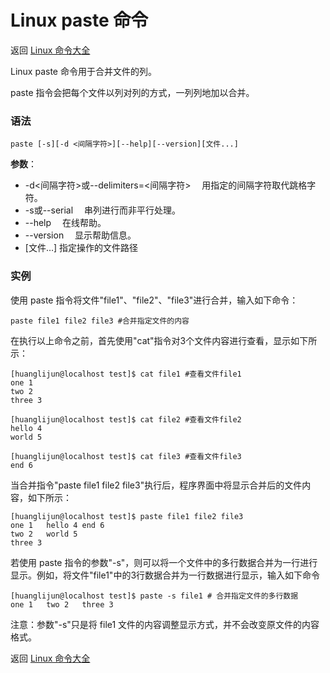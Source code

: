 # Linux paste 命令

返回 [Linux 命令大全](https://ahuang007.github.com/Linux-Command)

Linux paste 命令用于合并文件的列。

paste 指令会把每个文件以列对列的方式，一列列地加以合并。

### 语法

```
paste [-s][-d <间隔字符>][--help][--version][文件...]
```

**参数**：

- -d<间隔字符>或--delimiters=<间隔字符> 　用指定的间隔字符取代跳格字符。
- -s或--serial 　串列进行而非平行处理。
- --help 　在线帮助。
- --version 　显示帮助信息。
- [文件…] 指定操作的文件路径

### 实例

使用 paste 指令将文件"file1"、"file2"、"file3"进行合并，输入如下命令：

```
paste file1 file2 file3 #合并指定文件的内容 
```

在执行以上命令之前，首先使用"cat"指令对3个文件内容进行查看，显示如下所示：

```
[huanglijun@localhost test]$ cat file1 #查看文件file1
one 1
two 2
three 3

[huanglijun@localhost test]$ cat file2 #查看文件file2
hello 4
world 5

[huanglijun@localhost test]$ cat file3 #查看文件file3
end 6
```

当合并指令"paste file1 file2 file3"执行后，程序界面中将显示合并后的文件内容，如下所示：

```
[huanglijun@localhost test]$ paste file1 file2 file3
one 1	hello 4	end 6
two 2	world 5	
three 3
```

若使用 paste 指令的参数"-s"，则可以将一个文件中的多行数据合并为一行进行显示。例如，将文件"file1"中的3行数据合并为一行数据进行显示，输入如下命令

```
[huanglijun@localhost test]$ paste -s file1 # 合并指定文件的多行数据
one 1	two 2	three 3
```

注意：参数"-s"只是将 file1 文件的内容调整显示方式，并不会改变原文件的内容格式。

返回 [Linux 命令大全](https://ahuang007.github.com/Linux-Command)